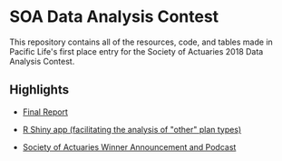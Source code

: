 # SOA Data Analysis Contest

This repository contains all of the resources, code, and tables made in Pacific Life's first place entry for the Society of Actuaries 2018 Data Analysis Contest. 

## Highlights

- [Final Report](https://github.com/acolum/SOA-Data-Analysis-Contest/blob/master/Final%20Report%20-%20Public.docx?raw=true)

- [R Shiny app (facilitating the analysis of "other" plan types)](https://acolumbus.shinyapps.io/SOA-Contest-Dashboard/)

- [Society of Actuaries Winner Announcement and Podcast](https://www.soa.org/research/opportunities/2018-data-analysis-contest/)
